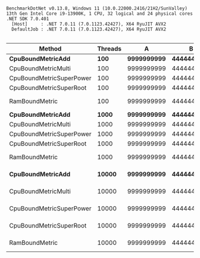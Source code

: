 ```

BenchmarkDotNet v0.13.8, Windows 11 (10.0.22000.2416/21H2/SunValley)
13th Gen Intel Core i9-13900K, 1 CPU, 32 logical and 24 physical cores
.NET SDK 7.0.401
  [Host]     : .NET 7.0.11 (7.0.1123.42427), X64 RyuJIT AVX2
  DefaultJob : .NET 7.0.11 (7.0.1123.42427), X64 RyuJIT AVX2


```
| Method                   | Threads | A          | B          | Mean          | Error        | StdDev       | Median        | Gen0       | Gen1       | Gen2    | Allocated    |
|------------------------- |-------- |----------- |----------- |--------------:|-------------:|-------------:|--------------:|-----------:|-----------:|--------:|-------------:|
| **CpuBoundMetricAdd**        | **100**     | **9999999999** | **4444444444** |      **27.34 μs** |     **0.320 μs** |     **0.300 μs** |      **27.42 μs** |     **0.4883** |          **-** |       **-** |      **9.45 KB** |
| CpuBoundMetricMulti      | 100     | 9999999999 | 4444444444 |      26.07 μs |     0.311 μs |     0.291 μs |      26.12 μs |     0.4883 |          - |       - |      9.47 KB |
| CpuBoundMetricSuperPower | 100     | 9999999999 | 4444444444 |      27.30 μs |     0.330 μs |     0.308 μs |      27.32 μs |     0.4883 |          - |       - |      9.44 KB |
| CpuBoundMetricSuperRoot  | 100     | 9999999999 | 4444444444 |      27.09 μs |     0.244 μs |     0.228 μs |      27.14 μs |     0.4883 |          - |       - |      9.49 KB |
| RamBoundMetric           | 100     | 9999999999 | 4444444444 |  15,843.70 μs |   302.373 μs |   282.840 μs |  15,919.08 μs |   125.0000 |    93.7500 |       - |   2794.25 KB |
| **CpuBoundMetricAdd**        | **1000**    | **9999999999** | **4444444444** |     **270.58 μs** |     **5.376 μs** |    **11.571 μs** |     **275.69 μs** |     **4.3945** |     **0.4883** |       **-** |      **86.8 KB** |
| CpuBoundMetricMulti      | 1000    | 9999999999 | 4444444444 |     269.65 μs |     0.764 μs |     0.714 μs |     269.74 μs |     4.3945 |     0.4883 |       - |     86.76 KB |
| CpuBoundMetricSuperPower | 1000    | 9999999999 | 4444444444 |     271.61 μs |     5.273 μs |     7.217 μs |     274.36 μs |     4.3945 |     0.4883 |       - |      86.8 KB |
| CpuBoundMetricSuperRoot  | 1000    | 9999999999 | 4444444444 |     283.56 μs |     1.330 μs |     1.244 μs |     283.97 μs |     4.3945 |     0.4883 |       - |      86.8 KB |
| RamBoundMetric           | 1000    | 9999999999 | 4444444444 |  30,603.85 μs |   470.521 μs |   440.126 μs |  30,676.11 μs |  1500.0000 |  1468.7500 |       - |     27938 KB |
| **CpuBoundMetricAdd**        | **10000**   | **9999999999** | **4444444444** |   **2,402.48 μs** |    **12.509 μs** |    **11.701 μs** |   **2,400.09 μs** |    **78.1250** |    **74.2188** | **39.0625** |    **959.84 KB** |
| CpuBoundMetricMulti      | 10000   | 9999999999 | 4444444444 |   2,421.67 μs |    46.773 μs |    45.938 μs |   2,443.47 μs |    78.1250 |    74.2188 | 39.0625 |    959.84 KB |
| CpuBoundMetricSuperPower | 10000   | 9999999999 | 4444444444 |   2,334.16 μs |     7.264 μs |     6.794 μs |   2,335.51 μs |    78.1250 |    74.2188 | 39.0625 |    959.93 KB |
| CpuBoundMetricSuperRoot  | 10000   | 9999999999 | 4444444444 |   2,390.97 μs |    12.817 μs |    10.703 μs |   2,393.65 μs |    78.1250 |    74.2188 | 39.0625 |    959.83 KB |
| RamBoundMetric           | 10000   | 9999999999 | 4444444444 | 111,485.12 μs | 2,157.070 μs | 1,684.098 μs | 111,369.28 μs | 15200.0000 | 15000.0000 |       - | 279375.63 KB |
